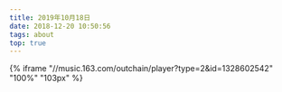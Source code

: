 ```yaml
---
title: 2019年10月18日
date: 2018-12-20 10:50:56
tags: about
top: true
---
```


{% iframe "//music.163.com/outchain/player?type=2&id=1328602542" "100%" "103px" %}
